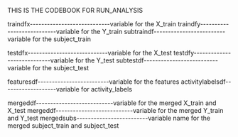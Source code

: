 THIS IS THE CODEBOOK FOR RUN_ANALYSIS

traindfx----------------------------variable for the X_train
traindfy---------------------------variable for the Y_train
subtraindf-------------------------variable for the subject_train

testdfx----------------------------variable for the X_test
testdfy----------------------------variable for the Y_test
subtestdf--------------------------variable for the subject_test

featuresdf-------------------------variable for the features
activitylabelsdf-------------------variable for activity_labels

mergeddf---------------------------variable for the merged X_train and X_test
mergeddf---------------------------variable for the merged Y_train and Y_test
mergedsubs-------------------------variable name for the merged subject_train and subject_test